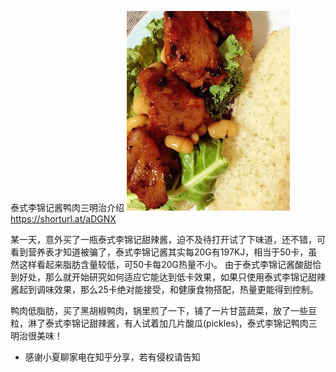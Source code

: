 泰式李锦记酱鸭肉三明治介绍
![三明治](https://github.com/ywangnccu/ywang/blob/main/images/%E4%B8%89%E6%98%8E%E6%B2%BB.jpg)
https://shorturl.at/aDGNX

某一天，意外买了一瓶泰式李锦记甜辣酱，迫不及待打开试了下味道，还不错，可看到营养表才知道被骗了，泰式李锦记酱其实每20G有197KJ，相当于50卡，虽然这样看起来脂肪含量较低，可50卡每20G热量不小。
由于泰式李锦记酱酸甜恰到好处，那么就开始研究如何适应它能达到低卡效果，如果只使用泰式李锦记甜辣酱起到调味效果，那么25卡绝对能接受，和健康食物搭配，热量更能得到控制。

鸭肉低脂肪，买了黑胡椒鸭肉，锅里煎了一下，铺了一片甘蓝蔬菜，放了一些豆粒，淋了泰式李锦记甜辣酱，有人试着加几片酸瓜(pickles)，泰式李锦记鸭肉三明治很美味！

 - 感谢小夏聊家电在知乎分享，若有侵权请告知
